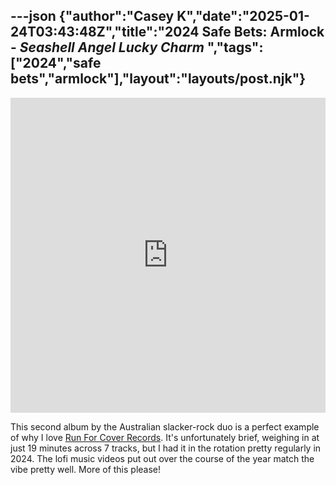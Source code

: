 ---json
{"author":"Casey K","date":"2025-01-24T03:43:48Z","title":"2024 Safe Bets: Armlock - _Seashell Angel Lucky Charm_ ","tags":["2024","safe bets","armlock"],"layout":"layouts/post.njk"}
---

<div style="max-width: 700px;"><div style="left: 0; width: 100%; height: 0; position: relative; padding-bottom: 100%;"><iframe src="https://bandcamp.com/EmbeddedPlayer/album=2665249448/size=large/bgcol=ffffff/linkcol=333333/minimal=true/transparent=true/" style="top: 0; left: 0; width: 100%; height: 100%; position: absolute; border: 0;" allowfullscreen scrolling="no"></iframe></div></div>

This second album by the Australian slacker-rock duo is a perfect example of why I love [Run For Cover Records](https://runforcoverrecords.com/). It&#x27;s unfortunately brief, weighing in at just 19 minutes across 7 tracks, but I had it in the rotation pretty regularly in 2024. The lofi music videos put out over the course of the year match the vibe pretty well. More of this please!
